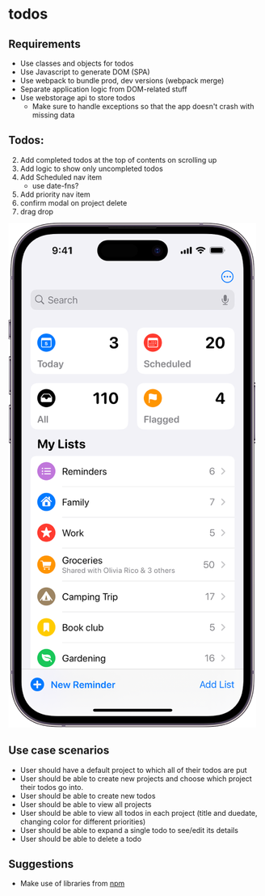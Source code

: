 # todos

## Requirements

- Use classes and objects for todos
- Use Javascript to generate DOM (SPA)
- Use webpack to bundle prod, dev versions (webpack merge)
- Separate application logic from DOM-related stuff
- Use webstorage api to store todos
  - Make sure to handle exceptions so that the app doesn't crash with missing data

## Todos:

2. Add completed todos at the top of contents on scrolling up
3. Add logic to show only uncompleted todos
4. Add Scheduled nav item
   - use date-fns?
5. Add priority nav item
6. confirm modal on project delete
7. drag drop

![alt text](image-1.png)

## Use case scenarios

- User should have a default project to which all of their todos are put
- User should be able to create new projects and choose which project their todos go into.
- User should be able to create new todos
- User should be able to view all projects
- User should be able to view all todos in each project (title and duedate, changing color for different priorities)
- User should be able to expand a single todo to see/edit its details
- User should be able to delete a todo

## Suggestions

- Make use of libraries from [npm](https://github.com/date-fns/date-fns)
